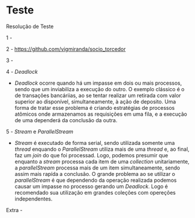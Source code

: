 # Teste
Resolução de Teste

1 - 

2 - https://github.com/vigmiranda/socio_torcedor

3 - 

4 - _Deadlock_
   - _Deadlock_ ocorre quando há um impasse em dois ou mais processos, sendo que um inviabiliza a execução do outro. O exemplo clássico é o de transações bancáriias, ao se tentar realizar um retirada com valor superior ao disponível, simultaneamente, à ação de deposito. Uma forma de tratar esse problema é criando estratégias de processos atômicos onde armazenamos as requisições em uma fila, e a execução de uma dependerá da conclusão da outra.
    

5 - _Stream_ e _ParallelStream_
   - _Stream_ é executado de forma serial, sendo utilizada somente uma _thread_ enquando o _ParallelStream_ utiliza mais de uma _thread_ e, ao final, faz um _join_ do que foi processad. Logo, podemos presumir que enquanto a _stream_ processa cada item de uma _collection_ unitariamente, a _parallelStream_ processa mais de um item simultaneamente, sendo assim mais rapída a conclusão. O grande problema ao se utilizar o _parallelStream_ é que dependendo da operação realizada podemos causar um impasse no processo gerando um _Deadlock_. Logo é recomendado sua utilização em grandes coleções com opereções independentes. 

Extra - 

